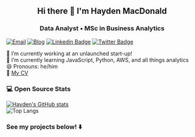 <h2 align="center">Hi there 👋 I'm Hayden MacDonald</h2>
<h3 align="center">Data Analyst • MSc in Business Analytics</h3>

[![Email](https://img.shields.io/badge/-hmd@needleinthehay.ca-blue?style=flat&logo=microsoft-outlook)](mailto:hmd@needleinthehay.ca)
[![Blog](https://img.shields.io/badge/Blog-Needle%20in%20the%20Hay-blue?style=flat&logo=RSS&logoColor=white)](https://needleinthehay.ca/)
[![Linkedin Badge](https://img.shields.io/badge/-haydenmacdonald-blue?style=flat&logo=Linkedin&logoColor=white)](https://www.linkedin.com/in/hayden-macdonald/)
[![Twitter Badge](https://img.shields.io/badge/-@HYDNMCDNLD-00acee?style=flat&logo=Twitter&logoColor=white)](https://twitter.com/HYDNMCDNLD)

🔭 I’m currently working at an unlaunched start-up!  
🌱 I’m currently learning JavaScript, Python, AWS, and all things analytics  
😄 Pronouns: he/him  
📄 [My CV](https://needleinthehay.ca/cv.pdf)   

### 💻 Open Source Stats

<picture>
    <source srcset="https://github-readme-stats.vercel.app/api?username=HaydenMacDonald&show_icons=true" media="(data-color-mode: light)"/>
    <source srcset="https://github-readme-stats.vercel.app/api?username=HaydenMacDonald&show_icons=true&theme=dark" media="(data-color-mode: dark)"/>
</picture>

[![Hayden's GitHub stats](https://github-readme-stats.vercel.app/api?username=HaydenMacDonald&show_icons=true)](https://github.com/HaydenMacDonald/github-readme-stats)  
![Top Langs](https://github-readme-stats.vercel.app/api/top-langs/?username=HaydenMacDonald&layout=compact&exclude_repo=needle-in-the-hay,rweekly.org)

### See my projects below! ⬇️
